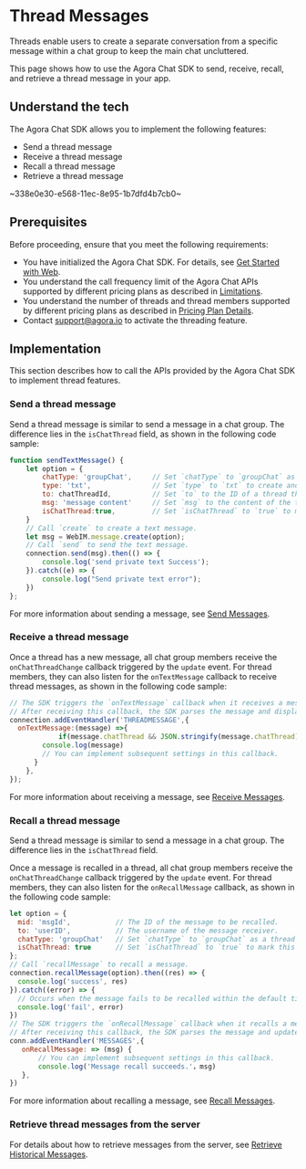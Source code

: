 # Thread Messages

Threads enable users to create a separate conversation from a specific message within a chat group to keep the main chat uncluttered.

This page shows how to use the Agora Chat SDK to send, receive, recall, and retrieve a thread message in your app.

## Understand the tech

The Agora Chat SDK allows you to implement the following features:

- Send a thread message
- Receive a thread message
- Recall a thread message
- Retrieve a thread message

~338e0e30-e568-11ec-8e95-1b7dfd4b7cb0~


## Prerequisites

Before proceeding, ensure that you meet the following requirements:

- You have initialized the Agora Chat SDK. For details, see [Get Started with Web](./agora_chat_get_started_web?platform=Web).
- You understand the call frequency limit of the Agora Chat APIs supported by different pricing plans as described in [Limitations](./agora_chat_limitation?platform=Web).
- You understand the number of threads and thread members supported by different pricing plans as described in [Pricing Plan Details](./agora_chat_plan?platform=Web).
- Contact support@agora.io to activate the threading feature.


## Implementation

This section describes how to call the APIs provided by the Agora Chat SDK to implement thread features.

### Send a thread message

Send a thread message is similar to send a message in a chat group. The difference lies in the `isChatThread` field, as shown in the following code sample:

```javascript
function sendTextMessage() {
    let option = {
        chatType: 'groupChat',     // Set `chatType` to `groupChat` as a thread belongs to a chat group.
        type: 'txt',               // Set `type` to `txt` to create and send a text message.
        to: chatThreadId,          // Set `to` to the ID of a thread that receives the text message.
        msg: 'message content'     // Set `msg` to the content of the text message.
        isChatThread:true,         // Set `isChatThread` to `true` to mark this message as a thread message.
    }
    // Call `create` to create a text message.
    let msg = WebIM.message.create(option); 
    // Call `send` to send the text message.
    connection.send(msg).then(() => {
        console.log('send private text Success');  
    }).catch((e) => {
        console.log("Send private text error");  
    })
};
```

For more information about sending a message, see [Send Messages](./agora_chat_message_web?platform=Web#send-and-receive-messages).


### Receive a thread message

Once a thread has a new message, all chat group members receive the `onChatThreadChange` callback triggered by the `update` event. For thread members, they can also listen for the `onTextMessage` callback to receive thread messages, as shown in the following code sample:

```javascript
// The SDK triggers the `onTextMessage` callback when it receives a message.
// After receiving this callback, the SDK parses the message and displays it.
connection.addEventHandler('THREADMESSAGE',{
  onTextMessage:(message) =>{
			if(message.chatThread && JSON.stringify(message.chatThread)!=='{}'){
        console.log(message)
        // You can implement subsequent settings in this callback.
      }
	},
});
```

For more information about receiving a message, see [Receive Messages](./agora_chat_message_web?platform=Web#send-and-receive-messages).


### Recall a thread message

Send a thread message is similar to send a message in a chat group. The difference lies in the `isChatThread` field.

Once a message is recalled in a thread, all chat group members receive the `onChatThreadChange` callback triggered by the `update` event. For thread members, they can also listen for the `onRecallMessage` callback, as shown in the following code sample:

```javascript
let option = {
  mid: 'msgId',           // The ID of the message to be recalled.
  to: 'userID',           // The username of the message receiver.
  chatType: 'groupChat'   // Set `chatType` to `groupChat` as a thread belongs to a chat group.
  isChatThread: true      // Set `isChatThread` to `true` to mark this message as a thread message.
};
// Call `recallMessage` to recall a message.
connection.recallMessage(option).then((res) => {
  console.log('success', res)
}).catch((error) => {
  // Occurs when the message fails to be recalled within the default time limit of two minutes.
  console.log('fail', error)
})
// The SDK triggers the `onRecallMessage` callback when it recalls a message.
// After receiving this callback, the SDK parses the message and updates its display.
conn.addEventHandler('MESSAGES',{
   onRecallMessage: => (msg) {
       // You can implement subsequent settings in this callback.
   	   console.log('Message recall succeeds.'，msg) 
   }, 
})
```

For more information about recalling a message, see [Recall Messages](./agora_chat_message_web?platform=Web#recall-messages).


### Retrieve thread messages from the server

For details about how to retrieve messages from the server, see [Retrieve Historical Messages](./agora_chat_message_web?platform=Web#retrieve-historical-messages-of-the-specified-conversation).